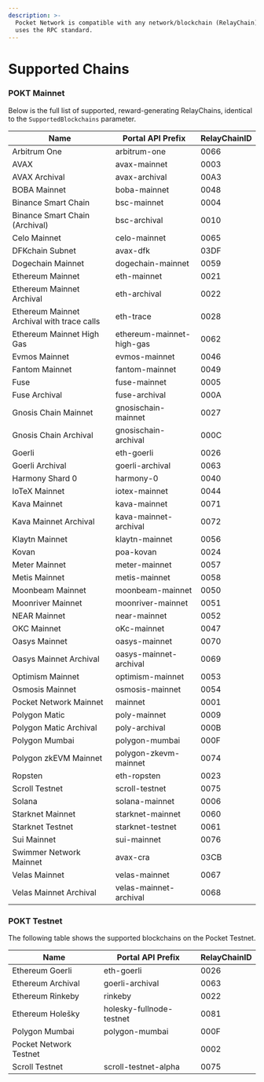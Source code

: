 ```yaml
---
description: >-
  Pocket Network is compatible with any network/blockchain (RelayChain) that
  uses the RPC standard.
---
```


# Supported Chains

### POKT Mainnet

Below is the full list of supported, reward-generating RelayChains, identical to the `SupportedBlockchains` parameter.

| Name                                       | Portal API Prefix         | RelayChainID |
| ------------------------------------------ | ------------------------- | ------------ |
| Arbitrum One                               | arbitrum-one              | 0066         |
| AVAX                                       | avax-mainnet              | 0003         |
| AVAX Archival                              | avax-archival             | 00A3         |
| BOBA Mainnet                               | boba-mainnet              | 0048         |
| Binance Smart Chain                        | bsc-mainnet               | 0004         |
| Binance Smart Chain (Archival)             | bsc-archival              | 0010         |
| Celo Mainnet                               | celo-mainnet              | 0065         |
| DFKchain Subnet                            | avax-dfk                  | 03DF         |
| Dogechain Mainnet                          | dogechain-mainnet         | 0059         |
| Ethereum Mainnet                           | eth-mainnet               | 0021         |
| Ethereum Mainnet Archival                  | eth-archival              | 0022         |
| Ethereum Mainnet Archival with trace calls | eth-trace                 | 0028         |
| Ethereum Mainnet High Gas                  | ethereum-mainnet-high-gas | 0062         |
| Evmos Mainnet                              | evmos-mainnet             | 0046         |
| Fantom Mainnet                             | fantom-mainnet            | 0049         |
| Fuse                                       | fuse-mainnet              | 0005         |
| Fuse Archival                              | fuse-archival             | 000A         |
| Gnosis Chain Mainnet                       | gnosischain-mainnet       | 0027         |
| Gnosis Chain Archival                      | gnosischain-archival      | 000C         |
| Goerli                                     | eth-goerli                | 0026         |
| Goerli Archival                            | goerli-archival           | 0063         |
| Harmony Shard 0                            | harmony-0                 | 0040         |
| IoTeX Mainnet                              | iotex-mainnet             | 0044         |
| Kava Mainnet                               | kava-mainnet              | 0071         |
| Kava Mainnet Archival                      | kava-mainnet-archival     | 0072         |
| Klaytn Mainnet                             | klaytn-mainnet            | 0056         |
| Kovan                                      | poa-kovan                 | 0024         |
| Meter Mainnet                              | meter-mainnet             | 0057         |
| Metis Mainnet                              | metis-mainnet             | 0058         |
| Moonbeam Mainnet                           | moonbeam-mainnet          | 0050         |
| Moonriver Mainnet                          | moonriver-mainnet         | 0051         |
| NEAR Mainnet                               | near-mainnet              | 0052         |
| OKC Mainnet                                | oKc-mainnet               | 0047         |
| Oasys Mainnet                              | oasys-mainnet             | 0070         |
| Oasys Mainnet Archival                     | oasys-mainnet-archival    | 0069         |
| Optimism Mainnet                           | optimism-mainnet          | 0053         |
| Osmosis Mainnet                            | osmosis-mainnet           | 0054         |
| Pocket Network Mainnet                     | mainnet                   | 0001         |
| Polygon Matic                              | poly-mainnet              | 0009         |
| Polygon Matic Archival                     | poly-archival             | 000B         |
| Polygon Mumbai                             | polygon-mumbai            | 000F         |
| Polygon zkEVM Mainnet                      | polygon-zkevm-mainnet     | 0074         |
| Ropsten                                    | eth-ropsten               | 0023         |
| Scroll Testnet                             | scroll-testnet            | 0075         |
| Solana                                     | solana-mainnet            | 0006         |
| Starknet Mainnet                           | starknet-mainnet          | 0060         |
| Starknet Testnet                           | starknet-testnet          | 0061         |
| Sui Mainnet                                | sui-mainnet               | 0076         |
| Swimmer Network Mainnet                    | avax-cra                  | 03CB         |
| Velas Mainnet                              | velas-mainnet             | 0067         |
| Velas Mainnet Archival                     | velas-mainnet-archival    | 0068         |

### POKT Testnet

The following table shows the supported blockchains on the Pocket Testnet.

| Name                   | Portal API Prefix        | RelayChainID |
| ---------------------- | ------------------------ | ------------ |
| Ethereum Goerli        | eth-goerli               | 0026         |
| Ethereum Archival      | goerli-archival          | 0063         |
| Ethereum Rinkeby       | rinkeby                  | 0022         |
| Ethereum Holešky       | holesky-fullnode-testnet | 0081         |
| Polygon Mumbai         | polygon-mumbai           | 000F         |
| Pocket Network Testnet |                          | 0002         |
| Scroll Testnet         | scroll-testnet-alpha     | 0075         |
